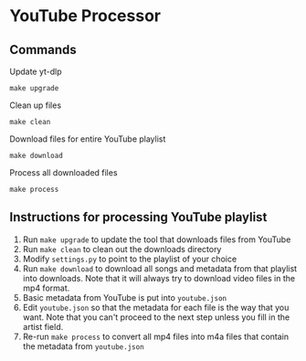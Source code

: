 # YouTube Processor

## Commands

Update yt-dlp

    make upgrade

Clean up files

    make clean

Download files for entire YouTube playlist

    make download

Process all downloaded files

    make process

## Instructions for processing YouTube playlist

1. Run `make upgrade` to update the tool that downloads files from YouTube
1. Run `make clean` to clean out the downloads directory
1. Modify `settings.py` to point to the playlist of your choice
1. Run `make download` to download all songs and metadata from that playlist into downloads. Note that it will always try to download video files in the mp4 format.
1. Basic metadata from YouTube is put into `youtube.json`
1. Edit `youtube.json` so that the metadata for each file is the way that you want. Note that you can't proceed to the next step unless you fill in the artist field.
1. Re-run `make process` to convert all mp4 files into m4a files that contain the metadata from `youtube.json`

